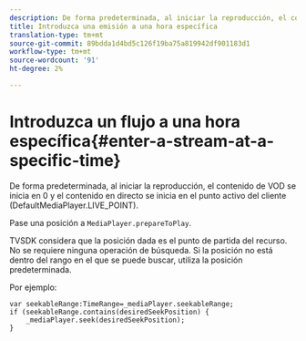 ```yaml
---
description: De forma predeterminada, al iniciar la reproducción, el contenido de VOD se inicia en 0 y el contenido en directo se inicia en el punto activo del cliente (DefaultMediaPlayer.LIVE_POINT).
title: Introduzca una emisión a una hora específica
translation-type: tm+mt
source-git-commit: 89bdda1d4bd5c126f19ba75a819942df901183d1
workflow-type: tm+mt
source-wordcount: '91'
ht-degree: 2%

---
```



# Introduzca un flujo a una hora específica{#enter-a-stream-at-a-specific-time}

De forma predeterminada, al iniciar la reproducción, el contenido de VOD se inicia en 0 y el contenido en directo se inicia en el punto activo del cliente (DefaultMediaPlayer.LIVE_POINT).

Pase una posición a `MediaPlayer.prepareToPlay`.

TVSDK considera que la posición dada es el punto de partida del recurso. No se requiere ninguna operación de búsqueda. Si la posición no está dentro del rango en el que se puede buscar, utiliza la posición predeterminada.

Por ejemplo:

```
var seekableRange:TimeRange=_mediaPlayer.seekableRange; 
if (seekableRange.contains(desiredSeekPosition) { 
    _mediaPlayer.seek(desiredSeekPosition); 
}
```
